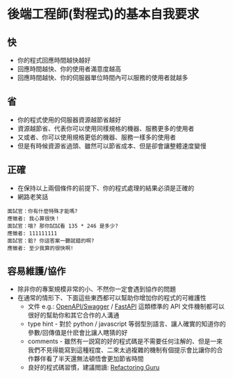 # 後端工程師(對程式)的基本自我要求

## 快
* 你的程式回應時間越快越好
* 回應時間越快、你的使用者滿意度越高
* 回應時間越快、你的伺服器單位時間內可以服務的使用者就越多

## 省
* 你的程式使用的伺服器資源越節省越好
* 資源越節省、代表你可以使用同樣規格的機器、服務更多的使用者
* 又或者、你可以使用規格更低的機器、服務一樣多的使用者
* 但是有時候資源省過頭、雖然可以節省成本、但是卻會讓整體速度變慢

## 正確
* 在保持以上兩個條件的前提下、你的程式處理的結果必須是正確的
* 網路老笑話

```
面試官：你有什麼特殊才能嗎?
應徵者: 我心算很快！
面試官：哦? 那你試試看 135 * 246 是多少?
應徵者: 111111111
面試官：鉿? 你這答案一聽就錯的啊?
應徵者: 至少我算的很快啊!
```

## 容易維護/協作
* 除非你的專案規模非常的小、不然你一定會遇到協作的問題
* 在通常的情形下、下面這些東西都可以幫助你增加你的程式的可維護性
  * 文件 e.g.: [OpenAPI/Swagger](https://petstore.swagger.io/) / [FastAPI](https://fastapi.tiangolo.com/) 這類標準的 API 文件機制都可以很好的幫助你和其它合作的人溝通
  * type hint - 對於 python / javascript 等弱型別語言、讓人確實的知道你的參數/回傳值是什麽會比讓人瞎猜的好
  * comments - 雖然有一説寫的好的程式碼是不需要任何注解的、但是一來我們不見得能寫到這種程度、二來太過複雜的機制有個提示會比讓你的合作夥伴看了半天還無法頓悟會更加節省時間
  * 良好的程式碼習慣，建議閲讀: [Refactoring Guru](https://refactoring.guru/refactoring/techniques)